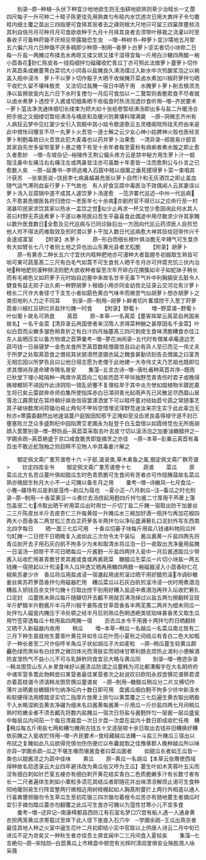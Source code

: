 <!-- { "loadSidebar": true } -->
　　别录─原─种植─头伏下种宜沙地地欲生则无虫耕地欲熟则草少治畦长一丈濶四尺每子一升可种二十畦子陈更佳先用熟粪匀布畦内水饮透次日用大粪拌子令匀撒畦内细土覆之苗出三四指便可食择其宻者去之疎则根大尺地只可留三四窠厚壅频浇其利自倍月月可种月月可食欲收种于九月十月择其良者去须带叶移栽之浇灌以时至春收子可备种莳锄不厌频忌带露锄恐生虫　─増─种树书─种萝卜宜沙壖地五月犂五六徧六月六日种锄不厌多稠即少种原─制用─香萝卜白萝卜坚实者切小块晾二日每一斤盐一两腌过布揉去水再晾又揉又晾又揉干湿得宜每一斤用白沙糖四两醋一椀小茴香花砂仁陈皮各一钱捣细拌匀磁礶收贮青瓜丁亦可照此法做萝卜虀萝卜切作片莴苣条或嫩蔓菁白菜切大小同各以盐腌良久沸汤煠过入新水中次煎酸浆泡之以椀盖入瓶中浸冷　萝卜干以萝卜切作骰子大晒干收候腌芥菜卤水煮加川椒莳萝拌匀晒干收贮久留不壊味极羙　又法切过盐腌一宿日中晒干用　水腌萝卜萝卜削去根须洗浄以盐擦放瓮内五六日下水时复搅匀一月后可食加以一二鵞棃则香脆若食不尽者就以卤水煮萝卜透控干入酱或切细条晒干收临食时热汤泡透炒食听用─増─齐民要术─萝卜菹法净洗通体细切长缕束为把大如十张纸卷暂经沸汤即出多与盐二升暖汤合把手按之又细缕切暂经沸汤与橘皮和及暖兴则黄壊料理满奠　─原─洞微志齐州有人病狂云梦中见红裳少女引入宫殿中其小姑令歌遂歌云五灵楼阁晓玲珑天府由来是此中惆怅闷懐言不尽一丸萝卜火吾宫一道士解之云少女心神小姑脾神火毁也医经言萝卜制麪毒故曰火吾宫此犯大麦毒也以药并萝卜治果愈　─清异录─郑居易计部言其家自先世多留带茎萝卜悬之檐下有至十余年者每至夏秋有病痢者煮水服之即止愈久者愈妙　─増─东坡杂记─裕陵传王荆公偏头疼方云是禁中秘方用生萝卜汁一蚬殻注鼻中左痛注右右痛注左或两鼻皆注亦可虽数十年患皆一注而愈荆公与仆言之已愈数人矣　─原─延夀书─李师逃难入石窟中贼以烟薰之垂死摸得萝卜菜一束咽其汁获苏　─张杲医说─饶民李七病鼻衂甚危医以萝卜自然汁和无灰酒饮之即止盖血随气运气滞则血妄行萝卜下气故也　有人好食豆腐中毒医治不效偶闻人云其妻误以萝卜汤入豆腐锅中遂不成其人遽饮萝卜汤遂愈　─范济畧代巡述─中州一代巡病久不愈甚危徴医各府归徳仅一老医年七十余病亦剧府官不得已以之应命行至一村渇甚叩民家求饮其家以热水一盂饮之觉似少止再求一杯又觉少愈因询此何水其人荅曰村野无茶适煮萝卜干遂以奉用医曰吾生平最喜食此偶途中用尽敢求少许其家餽以数升医食数日全愈及见代巡病与已同诊脉后出一方因向代巡云药须医人自煎恐他人煎不得法药难取效及煎时潜以萝卜干加入数日代巡病愈大神其技给冠带作兴千金遂成富室
　　【附录】水萝卜
　　原─形白而细长根叶俱淡脆无辛辣气可生食亦有大如臂长七八寸者则土地之异也出山东夀光县者尤松脆
　　【附录】胡萝卜
　　原─有黄赤二种长五六寸宜伏内畦种肥地亦可漫种大者盈握冬初掘取生熟皆可啖可果可蔬茎髙二三尺有白毛气如蒿不可生食贫人晒干冬月亦可拌腐充饥三伏内治地种地肥则漫种频浇则肥大欲收种者留至次年开碎白花攅簇如伞子如蛇牀子稍长而有毛褐色又如莳萝子元时始自边塞中来故名甘辛无毒下气补中利胸膈安五脏令人健食有益无损子治久痢一种野胡萝卜根细小用亦同金幼孜北征录云交河北有沙萝卜根长二尺许大者径寸下支生小者如筯色黄白气味辛而微苦气似胡萝卜想亦胡萝卜之类但地利人力之不同耳
　　别录─原─制用─胡萝卜鲜者切片畧煠控干入葱丁莳萝茴香川椒红豆研烂并盐拌匀腌一时食
　　【附录】野葡卜
　　増─野菜谱─野葡卜叶似葡卜故名可熟食
　　莴苣
　　原─本草─一名莴菜【墨客挥犀云莴菜自呙国来故名】一名千金菜【清异录云呙国使者来汉隋人求得菜种酬之甚厚因名千金菜】叶似白苣而尖嫩多皱色稍青折之有白汁四月抽薹髙三四尺剥皮生食味清脆糟食亦佳江东人盐晒压实以备方物谓之苣笋彚考─増─蓼花洲闲录─五代时有僧某卓庵道边艺蔬丏钱一日昼寝梦一金色龙食所艺莴苣数畦僧寤惊且曰必有异人至已而见一伟丈夫于所梦之处取莴苣食之僧视其状貌凛然遂摄衣延之餽食甚勤顷刻告去僧属之曰富贵无相忘因以所梦告且曰公他日得志愿为老僧于此地建一大寺伟丈夫乃艺祖也既即位求其僧尚存遂命建寺赐名普安
　　集藻─五言古诗─増─唐杜甫种莴苣并序─既雨已秋堂下理小畦隔种一两席许莴苣向二旬矣而苣不甲坼独野苋青青伤时君子或晚得微禄轗轲不进因作此诗阴阳一错乱骄蹇不复理枯旱于其中炎方惨如燬植物半蹉跎嘉生将已矣云雷歘奔命师伯集所使指挥赤白日澒洞青光起雨声先已风散足尽西靡山泉落沧江霹雳犹在耳终朝纡飒沓信宿罢潇洒堂下可以畦呼童对经始苣兮蔬之常随事艺其子破块数席间荷锄功易止两旬不甲坼空惜埋泥滓野苋迷汝来宗生实于此此辈岂无秋亦寒露委翻然出地速滋蔓户庭毁因知邪干正掩抑至没齿贤良虽得禄守道不封已壅塞败兰芝众多盛荆杞中园陷萧艾老圃永为耻登于白玉盘借以如霞绮苋也无所施胡顔入筐篚别录─増─野防品─莴苣菜采取去叶去皮寸切以滚汤泡之加姜油糖醋拌之─学圃余疏─莴苣絶盛于京口咸食脆羙即旋摘烹之亦佳　─原─本草─彭乗云莴苣有毒百虫不敢近蛇虺触之则目瞑不见物人中其毒姜汁解之



　　御定佩文斋广羣芳谱卷十六
<子部,谱录类,草木禽鱼之属,御定佩文斋广群芳谱>
　　钦定四库全书
　　御定佩文斋广羣芳谱卷十七
　　蔬谱
　　菜瓜
　　原菜瓜北方名苦瓜蔓叶俱如甜瓜生时色青质脆可生食间有苦者亦可作豉腌葅故名菜瓜熟亦微甜生秋月大小不一止可腌以备冬月之用
　　彚考─増─诗豳风─七月食瓜─小雅─疆场有瓜是剥是菹传─剥瓜为葅也　─夏小正─八月剥瓜─注─畜瓜之时也别录─原─制用─十香菜黄豆一斗煮烂去汤捞起用麪四斤拌匀酱二寸厚用干芦蓆上蒲包盖宻二七冷取出晒干听用菜瓜出时用廿一斤切丁盐二斤腌一宿取出防干加姜丝二三斤陈皮丝半斤去皮杏仁三升每黄豉一升腌瓜水三椀加好酒一瓶拌匀再加花椒四两大小茴香各二两甘松三柰白芷莳萝各半两拌匀以净坛盛满箬扎口泥封外写东西南北四字每日
　　晒一面三七后可用　十香瓜切碁子块每斤用盐八钱诸料物同瓜拌匀缸腌一二日控干日晒晚复入卤如此三次勿令太干装坛　酱瓜酱黄一斤盐四两先将青瓜剖开去子用石灰白矾不拘多少为末和取清水将瓜泡一日一夜取出洗净量用盐腌一日滚汤一掠晾干不可日晒每瓜一斤酱麪一斤盐四两拌入瓮中一月后酱透取瓜少带酱入坛收贮用甚青脆甘羙其酱或食或再酱蔬菜　糖醋瓜生菜瓜一片切小块盐一两五钱腌一宿捞起以汁煎滚冷入瓜拌透又晒再用糖四两醋一椀磁器浸入小茴香砂仁花椒紫苏姜少许　香瓜将瓜用盐卤浸一宿漉起用卤煎滚过晒干用好醋煎滚冷调砂糖姜丝紫苏莳萝茴香拌匀用磁器贮用　糟瓜菜瓜以石灰白矾煎滚冷浸一伏时用煮酒泡糟盐入铜钱百余文拌匀腌十日取出控干别用好糟入盐适中煮酒泡再拌入坛收贮箬扎口泥封　瓜虀拣未熟瓜每斤随瓣切开去瓤不用就百沸汤焯过以盐五两匀擦翻转豆豉半斤酽醋半升麪酱斤半马芹川椒干姜陈皮甘草茴香各半两芜荑二两并为细末同瓜一处拌匀入磁瓮内腌压于冷处顿之经半月后则熟瓜色眀透絶类琥珀味甚香羙又取生瓜用竹签穿透每瓜十枚用盐四两腌一宿
　　沥去瓜水令干用酱十两拌匀烈日晒翻转又晒干入新磁器内收用
　　稍瓜
　　増─本草─稍瓜一名越瓜一名菜瓜南北皆有二三月下种生苖就地生蔓青叶黄花并如冬瓜花叶而小夏秋之间结瓜有青白二色大如瓠子一种长者至二尺许俗呼羊角瓜子状如胡瓜子大如麦粒　─原─稍瓜蔓生较黄瓜颇麤色绿而黑纵有白纹界之微凹体光而滑肤实而韧味甘寒利肠去烦热止渇利小便解酒热宣泄热气不益小儿不可与乳酥鲊同食宜忌大略与黄瓜同
　　别录─増─倦逰杂录─韩龙图贽山东人乡里食味好以酱渍瓜防谓之瓜虀韩为河北都漕廨宇在大名眀府府中诸军营多鬻此物韩尝曰某营者最佳某营者次之赵说叹曰欧阳永叔尝撰花谱蔡君谟亦着荔枝谱今须请韩龙图贽撰瓜虀谱矣　─原─制用─糖醋瓜稍瓜分二片又横切作薄片淡晒姜丝糖醋拌匀纳净坛内十数日即可用　盘酱瓜细白麪不拘多少伏中新汲水和软硬得法用模踏坚实切二指厚片放蓆上排匀以黄蒿覆之三七后遍生黄衣取出晒极干入水略湿刷去黄衣净碾为细末名曰酱黄每酱黄一斤用瓜一斤炒盐四两七月间稍瓜熟时检嫩全者不须去瓤先将数内盐腌瓜一宿次日将盐与酱麪拌匀一层酱一层瓜盛瓮中每层瓜内间茄一个每日清晨盘一次日夕盘一次盘在盆内十数日即成收贮任用　糟稍瓜每五斤用盐七两和糟匀腌用古钱五十文逐层顿十余日取出去钱并旧糟换好糟依前腌之入瓮收贮待用─増─齐民要术─食经藏越瓜法糟一斗盐三升腌瓜三宿出以布拭之复腌如此凡瓜欲得完慎勿伤伤便烂以布囊就取之佳豫章郡人晚种越瓜所以味亦异─学圃余疏─瓜之不堪生噉而堪酱食者曰菜瓜圎者
　　如甜瓜长者如王瓜皆一类也以甜酱渍之为蔬中佳味
　　黄瓜
　　原─黄瓜一名胡瓜【本草云张骞使西域得种故名拾遗录云大业四年避讳改为黄瓜俗又呼为王瓜】蔓生叶如木芙蓉叶五尖而涩有细白刺如针芒茎五棱亦有细白刺开黄花结实青白二色质脆嫩多汁有长数寸者有长一二尺者遍体生刺如小粟粒多谎花其结瓜者即随花并出味清凉解烦止渇可生食种阳地暖则易生行阵宜整两行微相近用树枝棚起如人胸髙附蔓扵上两行外相逺以通人行喜粪壅频锄勿令生草瓜生至初花锄三四次锄勿着根令瓜苦亦有随地蔓生者摘瓜时宜引手摘勿踏瓜蔓亦勿翻覆之此瓜可生食亦可腌以为菹性甘寒小儿不宜多食
　　彚考─増─述异记─南康樗都县西防江有石室名梦口穴尝有船人遇一人通身黄衣担两笼黄瓜求寄载过至岸下此人径下崖直入石穴中　─学圃余疏─王瓜出燕京者最佳其地人种之火室中逼生花叶二月初即结小实中官取以上供唐人诗云二月中旬已进瓜不足为竒矣又一种秋生者亦佳吾土俱宜闽中二三月间食入夏枯矣
　　集藻─七言絶句─原─宋陆防─白苣黄瓜上市稀盘中顿觉有光辉时清闾里俱安业殊胜周人咏采薇
